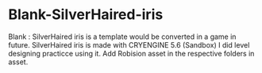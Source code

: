 # Blank-SilverHaired-iris

Blank : SilverHaired iris is a template would be converted in a game in future. SilverHaired iris is made with CRYENGINE 5.6 (Sandbox)
I did level designing practicce using it.
Add Robision asset in the respective folders in asset.
